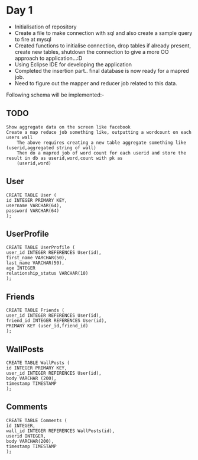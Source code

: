 Day 1
=====

* Initialisation of repository
* Create a file to make connection with sql and also create a sample query to fire at mysql
* Created functions to initialise connection, drop tables if already present, create new tables, shutdown the connection
  to give a more OO approach to application...:D
* Using Eclipse IDE for developing the application
* Completed the insertion part.. final database is now ready for a mapred job.
* Need to figure out the mapper and reducer job related to this data.

Following schema will be implemented:-

TODO
-----
    Show aggregate data on the screen like facebook
    Create a map reduce job something like, outputting a wordcount on each users wall
        The above requires creating a new table aggregate something like (userid,aggregated string of wall)
        Then do a mapred job of word count for each userid and store the result in db as userid,word,count with pk as
        (userid,word)

User
----
    CREATE TABLE User (
    id INTEGER PRIMARY KEY,
    username VARCHAR(64),
    password VARCHAR(64)
    );

UserProfile
-----------
    CREATE TABLE UserProfile (
    user_id INTEGER REFERENCES User(id),
    first_name VARCHAR(50),
    last_name VARCHAR(50),
    age INTEGER
    relationship_status VARCHAR(10)
    );

Friends
-------
    CREATE TABLE Friends (
    user_id INTEGER REFERENCES User(id),
    friend_id INTEGER REFERENCES User(id),
    PRIMARY KEY (user_id,friend_id)
    );

WallPosts
----------
    CREATE TABLE WallPosts (
    id INTEGER PRIMARY KEY,
    user_id INTEGER REFERENCES User(id),
    body VARCHAR (200),
    timestamp TIMESTAMP
    );

Comments
--------
    CREATE TABLE Comments (
    id INTEGER,
    wall_id INTEGER REFERENCES WallPosts(id),
    userid INTEGER,
    body VARCHAR(200),
    timestamp TIMESTAMP
    );


